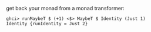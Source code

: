 get back your monad from a monad transformer:

    ghci> runMaybeT $ (+1) <$> MaybeT $ Identity (Just 1)
    Identity {runIdentity = Just 2}

